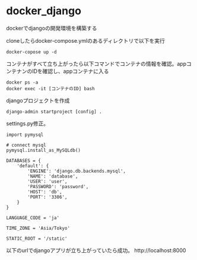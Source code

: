 # docker_django

dockerでdjangoの開発環境を構築する

cloneしたらdocker-compose.ymlのあるディレクトリで以下を実行

```
docker-copose up -d
```
コンテナがすべて立ち上がったら以下コマンドでコンテナの情報を確認。appコンテナンのIDを確認し、appコンテナに入る
```
docker ps -a
docker exec -it [コンテナのID] bash
```

djangoプロジェクトを作成
```
django-admin startproject [config] .
```

settings.py修正。
```
import pymysql

# connect mysql
pymysql.install_as_MySQLdb()

DATABASES = {
    'default': {
        'ENGINE': 'django.db.backends.mysql',
        'NAME': 'database',
        'USER': 'user',
        'PASSWORD': 'password',
        'HOST': 'db',
        'PORT': '3306',
    }
}

LANGUAGE_CODE = 'ja'

TIME_ZONE = 'Asia/Tokyo'

STATIC_ROOT = '/static'
```

以下のurlでdjangoアプリが立ち上がっていたら成功。
http://localhost:8000
